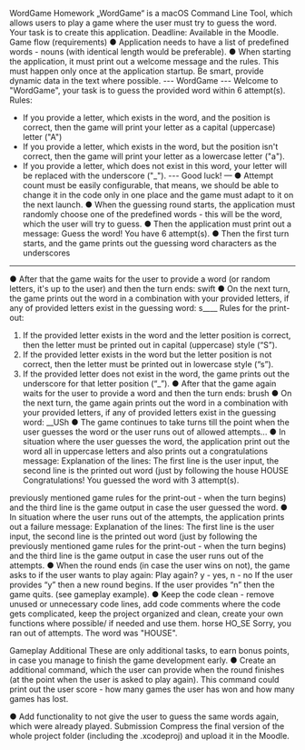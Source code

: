 WordGame
Homework
„WordGame“ is a macOS Command Line Tool, which allows users to play a game where the user must try to guess the word.
Your task is to create this application.
Deadline:
Available in the Moodle.
Game flow (requirements)
● Application needs to have a list of predefined words - nouns (with identical length would be preferable).
● When starting the application, it must print out a welcome message and the rules. This must happen only once at the application startup.
Be smart, provide dynamic data in the text where possible.
 --- WordGame ---
Welcome to "WordGame", your task is to guess the provided word
within 6 attempt(s).
Rules:
- If you provide a letter, which exists in the word, and the
position is correct, then the game will print your letter as a
capital (uppercase) letter ("A")
- If you provide a letter, which exists in the word, but the
position isn't correct, then the game will print your letter as a
lowercase letter ("a").
- If you provide a letter, which does not exist in this word,
your letter will be replaced with the underscore ("_").
--- Good luck! —
● Attempt count must be easily configurable, that means, we should be able to change it in the code only in one place and the game must adapt to it on the next launch.
● When the guessing round starts, the application must randomly choose one of the predefined words - this will be the word, which the user will try to guess.
● Then the application must print out a message: Guess the word!
    You have 6 attempt(s).
● Then the first turn starts, and the game prints out the guessing word characters as the underscores
_____
● After that the game waits for the user to provide a word (or random letters, it's up to the user) and then the turn ends:
swift
● On the next turn, the game prints out the word in a combination with your provided letters, if any of provided letters exist in the guessing word:
s____
Rules for the print-out:
1. If the provided letter exists in the word and the letter position is correct, then the letter must be printed out in capital (uppercase) style (“S”).
2. If the provided letter exists in the word but the letter position is not correct, then the letter must be printed out in lowercase style (“s”).
3. If the provided letter does not exist in the word, the game prints out the underscore for that letter position (“_”).
● After that the game again waits for the user to provide a word and then the turn ends: brush
● On the next turn, the game again prints out the word in a combination with your provided letters, if any of provided letters exist in the guessing word:
__USh
● The game continues to take turns till the point when the user guesses the word or the user runs out of allowed attempts...
● In situation where the user guesses the word, the application print out the word all in uppercase letters and also prints out a congratulations message:
Explanation of the lines:
The first line is the user input, the second line is the printed out word (just by following the
      house
 HOUSE
 Congratulations! You guessed the word with 3 attempt(s).
 
 previously mentioned game rules for the print-out - when the turn begins) and the third line
is the game output in case the user guessed the word.
● In situation where the user runs out of the attempts, the application prints out a failure
message:
Explanation of the lines:
The first line is the user input, the second line is the printed out word (just by following the previously mentioned game rules for the print-out - when the turn begins) and the third line is the game output in case the user runs out of the attempts.
● When the round ends (in case the user wins on not), the game asks to if the user wants to play again:
   Play again? y - yes, n - no
If the user provides “y” then a new round begins. If the user provides “n” then the game quits. (see gameplay example).
● Keep the code clean - remove unused or unnecessary code lines, add code comments where the code gets complicated, keep the project organized and clean, create your own functions where possible/ if needed and use them.
horse
 HO_SE
 Sorry, you ran out of attempts. The word was "HOUSE".
  
 Gameplay
  Additional
These are only additional tasks, to earn bonus points, in case you manage to finish the game development early.
● Create an additional command, which the user can provide when the round finishes (at the point when the user is asked to play again). This command could print out the user score - how many games the user has won and how many games has lost.
 
● Add functionality to not give the user to guess the same words again, which were already played.
Submission
Compress the final version of the whole project folder (including the .xcodeproj) and upload it in the Moodle.
